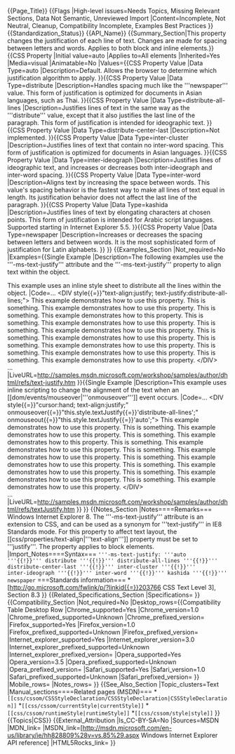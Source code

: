 {{Page_Title}}
{{Flags
|High-level issues=Needs Topics, Missing Relevant Sections, Data Not Semantic, Unreviewed Import
|Content=Incomplete, Not Neutral, Cleanup, Compatibility Incomplete, Examples Best Practices
}}
{{Standardization_Status}}
{{API_Name}}
{{Summary_Section|This property changes the justification of each line of text. Changes are made for spacing between letters and words. Applies to both block and inline elements.}}
{{CSS Property
|Initial value=auto
|Applies to=All elements
|Inherited=Yes
|Media=visual
|Animatable=No
|Values={{CSS Property Value
|Data Type=auto
|Description=Default. Allows the browser to determine which justification algorithm to apply.
}}{{CSS Property Value
|Data Type=distribute
|Description=Handles spacing much like the '''newspaper''' value. This form of justification is optimized for documents in Asian languages, such as Thai.
}}{{CSS Property Value
|Data Type=distribute-all-lines
|Description=Justifies lines of text in the same way as the '''distribute''' value, except that it also justifies the last line of the paragraph. This form of justification is intended for ideographic text.
}}{{CSS Property Value
|Data Type=distribute-center-last
|Description=Not implemented.
}}{{CSS Property Value
|Data Type=inter-cluster
|Description=Justifies lines of text that contain no inter-word spacing. This form of justification is optimized for documents in Asian languages.
}}{{CSS Property Value
|Data Type=inter-ideograph
|Description=Justifies lines of ideographic text, and increases or decreases both inter-ideograph and inter-word spacing.
}}{{CSS Property Value
|Data Type=inter-word
|Description=Aligns text by increasing the space between words. This value's spacing behavior is the fastest way to make all lines of text equal in length. Its justification behavior does not affect the last line of the paragraph.
}}{{CSS Property Value
|Data Type=kashida
|Description=Justifies lines of text by elongating characters at chosen points.  This form of justification is intended for Arabic script languages. Supported starting in Internet Explorer 5.5.
}}{{CSS Property Value
|Data Type=newspaper
|Description=Increases or decreases the spacing between letters and between words. It is the most sophisticated form of justification for Latin alphabets.
}}
}}
{{Examples_Section
|Not_required=No
|Examples={{Single Example
|Description=The following examples use the '''-ms-text-justify''' attribute and the '''-ms-text-justify''' property to align text within the object.

This example uses an inline style sheet to distribute all the lines within the object.
|Code=...
&lt;DIV style{{=}}"text-align:justify; text-justify:distribute-all-lines;"&gt;
    This example demonstrates how to use this property. This is
    something. This example demonstrates how to use this property.
    This is something. This example demonstrates how to this 
    property. This is something. This example demonstrates how to use this
    property. This is something. This example demonstrates how to
    use this property. This is something. This example demonstrates
    how to use this property. This is something. This example
    demonstrates how to use this property. This is something.
    This example demonstrates how to use this property. This is
    something. This example demonstrates how to use this property.
&lt;/DIV&gt;                
...
|LiveURL=http://samples.msdn.microsoft.com/workshop/samples/author/dhtml/refs/text-justify.htm
}}{{Single Example
|Description=This example uses inline scripting to change the alignment of the text when an [[dom/events/mouseover|'''onmouseover''']] event occurs.
|Code=...
&lt;DIV style{{=}}"cursor:hand; text-align:justify;"
    onmouseover{{=}}"this.style.textJustify{{=}}'distribute-all-lines';"
    onmouseout{{=}}"this.style.textJustify{{=}}'auto';"&gt;
    This example demonstrates how to use this property. This is
    something. This example demonstrates how to use this property.
    This is something. This example demonstrates how to this 
    property. This is something. This example demonstrates how to use this
    property. This is something. This example demonstrates how to
    use this property. This is something. This example demonstrates
    how to use this property. This is something. This example
    demonstrates how to use this property. This is something.
    This example demonstrates how to use this property. This is
    something. This example demonstrates how to use this property.
&lt;/DIV&gt;                
...
|LiveURL=http://samples.msdn.microsoft.com/workshop/samples/author/dhtml/refs/textJustify.htm
}}
}}
{{Notes_Section
|Notes====Remarks===
Windows Internet Explorer 8. The '''-ms-text-justify''' attribute is an extension to CSS, and can be used as a synonym for '''text-justify''' in IE8 Standards mode.
For this property to affect text layout, the [[css/properties/text-align|'''text-align''']] property must be set to '''justify'''.
The property applies to block elements.
|Import_Notes====Syntax===
<code>'''-ms-text-justify: '''auto '''{{!}}''' distribute '''{{!}}''' distribute-all-lines '''{{!}}''' distribute-center-last '''{{!}}''' inter-cluster '''{{!}}''' inter-ideograph '''{{!}}''' inter-word '''{{!}}''' kashida '''{{!}}''' newspaper</code>
===Standards information===
*[http://go.microsoft.com/fwlink/p/?linkid{{=}}203766 CSS Text Level 3], Section 8.3
}}
{{Related_Specifications_Section
|Specifications=
}}
{{Compatibility_Section
|Not_required=No
|Desktop_rows={{Compatibility Table Desktop Row
|Chrome_supported=Yes
|Chrome_version=1.0
|Chrome_prefixed_supported=Unknown
|Chrome_prefixed_version=
|Firefox_supported=Yes
|Firefox_version=1.0
|Firefox_prefixed_supported=Unknown
|Firefox_prefixed_version=
|Internet_explorer_supported=Yes
|Internet_explorer_version=3.0
|Internet_explorer_prefixed_supported=Unknown
|Internet_explorer_prefixed_version=
|Opera_supported=Yes
|Opera_version=3.5
|Opera_prefixed_supported=Unknown
|Opera_prefixed_version=
|Safari_supported=Yes
|Safari_version=1.0
|Safari_prefixed_supported=Unknown
|Safari_prefixed_version=
}}
|Mobile_rows=
|Notes_rows=
}}
{{See_Also_Section
|Topic_clusters=Text
|Manual_sections====Related pages (MSDN)===
*<code>[[css/cssom/CSSStyleDeclaration/CSSStyleDeclaration|CSSStyleDeclaration]]</code>
*<code>[[css/cssom/currentStyle|currentStyle]]</code>
*<code>[[css/cssom/runtimeStyle|runtimeStyle]]</code>
*<code>[[css/cssom/style|style]]</code>
}}
{{Topics|CSS}}
{{External_Attribution
|Is_CC-BY-SA=No
|Sources=MSDN
|MDN_link=
|MSDN_link=[http://msdn.microsoft.com/en-us/library/ie/hh828809%28v=vs.85%29.aspx Windows Internet Explorer API reference]
|HTML5Rocks_link=
}}